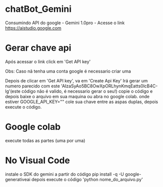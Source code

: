 # chatBot_Gemini
Consumindo API do google - Gemini 1.0pro -
Acesse o link https://aistudio.google.com

# Gerar chave api
Após acessar o link click em 'Get API key'

Obs: Caso nã tenha uma conta google é necessario criar uma

Depois de clicar em 'Get API key', va em 'Create Api Key'
Irá gerar um numero parecido com este 'AIzaSyAo5BC8OwXpORLhynKmqEatts0lcB4C-lg'(este código não é valido, é necessario gerar o seu!)
copie o código e depois baixe o arquivo em sua maquina ou abra no google colab.
onde estiver GOOGLE_API_KEY="" cole sua chave entre as aspas duplas, depois execute o código.

# Google colab
execute todas as partes (uma por uma)

# No Visual Code
instale o SDK do gemini a partir do código
pip install -q -U google-generativeai
depois execute o código 'python nome_do_arquivo.py'

